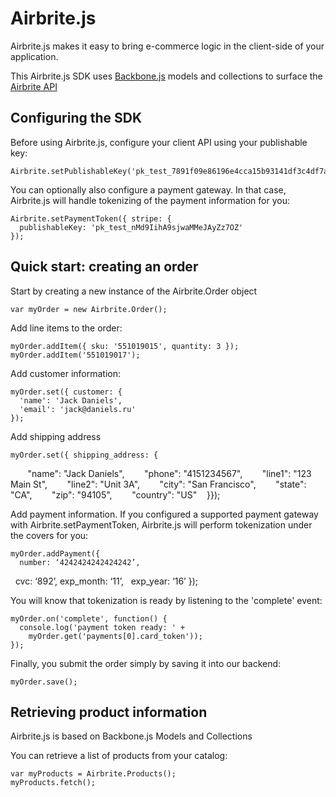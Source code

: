 Airbrite.js
===========

Airbrite.js makes it easy to bring e-commerce logic in the client-side
of your application.

This Airbrite.js SDK uses [Backbone.js](http://backbonejs.org/)
 models and collections to surface the [Airbrite
API](https://github.com/airbrite/airbrite-api)

## Configuring the SDK

Before using Airbrite.js, configure your client API using your publishable
key:

    Airbrite.setPublishableKey('pk_test_7891f09e86196e4cca15b93141df3c4df7a92063');

You can optionally also configure a payment gateway. In that case,
Airbrite.js will handle tokenizing of the payment information for you:

    Airbrite.setPaymentToken({ stripe: {
      publishableKey: 'pk_test_nMd9IihA9sjwaMMeJAyZz7OZ'
    });

## Quick start: creating an order

Start by creating a new instance of the Airbrite.Order object

    var myOrder = new Airbrite.Order();

Add line items to the order:

    myOrder.addItem({ sku: '551019015', quantity: 3 });
    myOrder.addItem('551019017');

Add customer information:

    myOrder.set({ customer: {
      'name': 'Jack Daniels',
      'email': 'jack@daniels.ru'
    });

Add shipping address

    myOrder.set({ shipping_address: {
        "name": "Jack Daniels",
        "phone": "4151234567",
        "line1": "123 Main St",
        "line2": "Unit 3A",
        "city": "San Francisco",
        "state": "CA",
        "zip": "94105",
        "country": "US"
    }});

Add payment information. If you configured a supported payment gateway
with Airbrite.setPaymentToken, Airbrite.js will perform tokenization
under the covers for you:

    myOrder.addPayment({
      number: ‘4242424242424242’,
      cvc: ‘892’,
      exp_month: ‘11’,
      exp_year: ‘16’
    });

You will know that tokenization is ready by listening to the 'complete'
event:

    myOrder.on('complete', function() {
      console.log('payment token ready: ' +
        myOrder.get('payments[0].card_token'));
    });

Finally, you submit the order simply by saving it into our backend:

    myOrder.save();

## Retrieving product information

Airbrite.js is based on Backbone.js Models and Collections

You can retrieve a list of products from your catalog:

    var myProducts = Airbrite.Products();
    myProducts.fetch();
